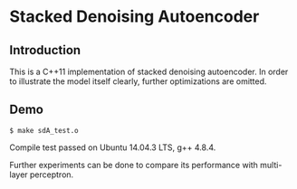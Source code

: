 Stacked Denoising Autoencoder
=============================

Introduction
------------
This is a C++11 implementation of stacked denoising autoencoder. 
In order to illustrate the model itself clearly, 
further optimizations are omitted.

Demo
----

  `$ make sdA_test.o`

  Compile test passed on Ubuntu 14.04.3 LTS, g++ 4.8.4.

  Further experiments can be done to compare its performance
  with multi-layer perceptron.